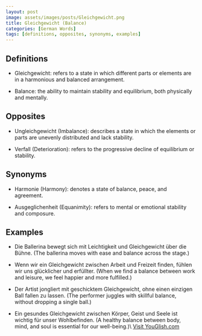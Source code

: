 ```yaml
---
layout: post
image: assets/images/posts/Gleichgewicht.png
title: Gleichgewicht (Balance)
categories: [German Words]
tags: [definitions, opposites, synonyms, examples]
---
```


## Definitions

- Gleichgewicht: refers to a state in which different parts or elements are in a harmonious and balanced arrangement.

- Balance: the ability to maintain stability and equilibrium, both physically and mentally.

## Opposites

- Ungleichgewicht (Imbalance): describes a state in which the elements or parts are unevenly distributed and lack stability.

- Verfall (Deterioration): refers to the progressive decline of equilibrium or stability.

## Synonyms

- Harmonie (Harmony): denotes a state of balance, peace, and agreement.

- Ausgeglichenheit (Equanimity): refers to mental or emotional stability and composure.

## Examples

- Die Ballerina bewegt sich mit Leichtigkeit und Gleichgewicht über die Bühne. (The ballerina moves with ease and balance across the stage.)

- Wenn wir ein Gleichgewicht zwischen Arbeit und Freizeit finden, fühlen wir uns glücklicher und erfüllter. (When we find a balance between work and leisure, we feel happier and more fulfilled.)

- Der Artist jongliert mit geschicktem Gleichgewicht, ohne einen einzigen Ball fallen zu lassen. (The performer juggles with skillful balance, without dropping a single ball.)

- Ein gesundes Gleichgewicht zwischen Körper, Geist und Seele ist wichtig für unser Wohlbefinden. (A healthy balance between body, mind, and soul is essential for our well-being.)\ <a id="yg-widget-0" class="youglish-widget" data-query="Gleichgewicht" data-lang="german" data-components="8412" data-auto-start="0" data-bkg-color="theme_light" data-title="How%20to%20pronounce%20Gleichgewicht%20in%20German"  rel="nofollow" href="https://youglish.com">Visit YouGlish.com</a><script async src="https://youglish.com/public/emb/widget.js" charset="utf-8"></script>